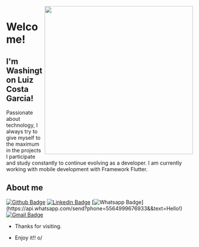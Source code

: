 <img align="right" width="400" height="400" src="https://firebasestorage.googleapis.com/v0/b/dashatar-dev.appspot.com/o/dashatars%2FRGFzaGF0YXJfRGV2ZWxvcGVyX092ZXJJdF9jb2xvcl9TX1BBQV9zaGFkb3c=.png?alt=media">

# Welcome!

## I'm Washington Luiz Costa Garcia!

Passionate about technology, I always try to give myself to the maximum in the projects I participate and study constantly to continue evolving as a developer. I am currently working with mobile development with Framework Flutter. 

## About me 
[![Github Badge](https://img.shields.io/badge/-Github-000?style=flat-square&logo=Github&logoColor=white&link=https://github.com/WashingtonlGarcia)](https://github.com/WashingtonlGarcia)
[![Linkedin Badge](https://img.shields.io/badge/-LinkedIn-blue?style=flat-square&logo=Linkedin&logoColor=white&link=https://www.linkedin.com/in/washington-garcia/)](https://www.linkedin.com/in/washington-garcia/)
[![Whatsapp Badge](https://img.shields.io/badge/-Whatsapp-4CA143?style=flat-square&labelColor=4CA143&logo=whatsapp&logoColor=white&link=https://api.whatsapp.com/send?phone=5564999676933&&text=Hello!)](https://api.whatsapp.com/send?phone=5564999676933&&text=Hello!)
[![Gmail Badge](https://img.shields.io/badge/-Gmail-c14438?style=flat-square&logo=Gmail&logoColor=white&link=mailto:washingtonlgarcia@gmail.com)](mailto:washingtonlgarcia@gmail.com)

- Thanks for visiting. 
 
- Enjoy it!! o/
